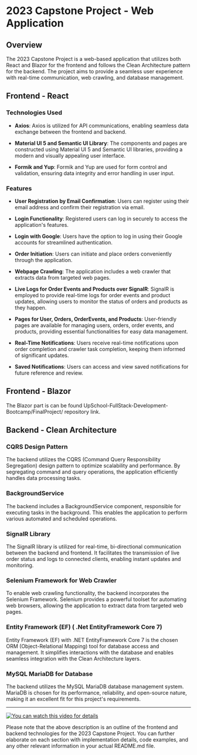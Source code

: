 
# 2023 Capstone Project - Web Application

## Overview

The 2023 Capstone Project is a web-based application that utilizes both React and Blazor for the frontend and follows the Clean Architecture pattern for the backend. The project aims to provide a seamless user experience with real-time communication, web crawling, and database management.

## Frontend - React

### Technologies Used

- **Axios**: Axios is utilized for API communications, enabling seamless data exchange between the frontend and backend.

- **Material UI 5 and Semantic UI Library**: The components and pages are constructed using Material UI 5 and Semantic UI libraries, providing a modern and visually appealing user interface.

- **Formik and Yup**: Formik and Yup are used for form control and validation, ensuring data integrity and error handling in user input.

### Features

- **User Registration by Email Confirmation**: Users can register using their email address and confirm their registration via email.

- **Login Functionality**: Registered users can log in securely to access the application's features.

- **Login with Google**: Users have the option to log in using their Google accounts for streamlined authentication.

- **Order Initiation**: Users can initiate and place orders conveniently through the application.

- **Webpage Crawling**: The application includes a web crawler that extracts data from targeted web pages.

- **Live Logs for Order Events and Products over SignalR**: SignalR is employed to provide real-time logs for order events and product updates, allowing users to monitor the status of orders and products as they happen.

- **Pages for User, Orders, OrderEvents, and Products**: User-friendly pages are available for managing users, orders, order events, and products, providing essential functionalities for easy data management.

- **Real-Time Notifications**: Users receive real-time notifications upon order completion and crawler task completion, keeping them informed of significant updates.

- **Saved Notifications**: Users can access and view saved notifications for future reference and review.

## Frontend - Blazor

The Blazor part is can be found UpSchool-FullStack-Development-Bootcamp/FinalProject/ repository link.


## Backend - Clean Architecture

### CQRS Design Pattern

The backend utilizes the CQRS (Command Query Responsibility Segregation) design pattern to optimize scalability and performance. By segregating command and query operations, the application efficiently handles data processing tasks.

### BackgroundService

The backend includes a BackgroundService component, responsible for executing tasks in the background. This enables the application to perform various automated and scheduled operations.

### SignalR Library

The SignalR library is utilized for real-time, bi-directional communication between the backend and frontend. It facilitates the transmission of live order status and logs to connected clients, enabling instant updates and monitoring.

### Selenium Framework for Web Crawler

To enable web crawling functionality, the backend incorporates the Selenium Framework. Selenium provides a powerful toolset for automating web browsers, allowing the application to extract data from targeted web pages.

### Entity Framework (EF) ( .Net EntityFramework Core 7)

Entity Framework (EF) with .NET EntityFramework Core 7 is the chosen ORM (Object-Relational Mapping) tool for database access and management. It simplifies interactions with the database and enables seamless integration with the Clean Architecture layers.

### MySQL MariaDB for Database

The backend utilizes the MySQL MariaDB database management system. MariaDB is chosen for its performance, reliability, and open-source nature, making it an excellent fit for this project's requirements.

---
[![You can watch this video for details](https://i9.ytimg.com/vi/JYsPxkG9iA0/mqdefault.jpg?sqp=CNSa9aUG-oaymwEmCMACELQB8quKqQMa8AEB-AH-CYAC0AWKAgwIABABGBMgSyh_MA8=&rs=AOn4CLD72fPZWUmv-7FXhQ5UKFPH2q6HVQ)]( https://youtu.be/JYsPxkG9iA0)


Please note that the above description is an outline of the frontend and backend technologies for the 2023 Capstone Project. You can further elaborate on each section with implementation details, code examples, and any other relevant information in your actual README.md file.
